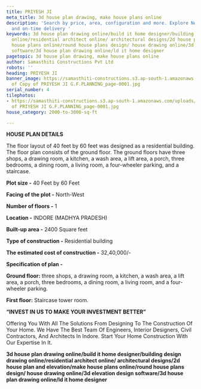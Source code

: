 ```yaml
---
title: PRIYESH JI
meta_title: 3d house plan drawing, make house plans online
description: 'Search by price, area, configuration and more. ‎Explore New Projects,  quality
  and on-time delivery '
keywords: 3d house plan drawing online/build it home designer/building design drawing
  online/residential architect online/ architectural designs/2d house plan and elevation/make
  house plans online/round house plans design/ house drawing online/3d elevation design
  software/3d house plan drawing online/ld it home designer
pagetopic: 3d house plan drawing, make house plans online
author: Samasthiti Constructions Pvt Ltd
robots: ''
heading: PRIYESH JI
banner_image: https://samasthiti-constructions.s3.ap-south-1.amazonaws.com/uploads/Copy
  of Copy of PRIYESH JI G.F.PLANNING_page-0001.jpg
serial_number: 4
tilephotos:
- https://samasthiti-constructions.s3.ap-south-1.amazonaws.com/uploads/Copy of Copy
  of PRIYESH JI G.F.PLANNING_page-0001.jpg
house_category: 2000-to-3000-sq-ft

---
```

**HOUSE PLAN DETAILS**

The floor layout of 40 feet by 60 feet was designed as a residential building. The floor plan consists of the ground floor. The ground floors have three shops, a drawing room, a kitchen, a wash area, a lift area, a porch, three bedrooms, a dining room, a living room, a four-wheeler parking, and a staircase.

**Plot size -** 40 Feet by 60 Feet

**Facing of the plot -** North-West

**Number of floors -** 1

**Location -** INDORE (MADHYA PRADESH)

**Built-up area -** 2400 Square feet

**Type of construction -** Residential building

**The estimated cost of construction -** 32,40,000/-

**Specification of plan -**

**Ground floor:** three shops, a drawing room, a kitchen, a wash area, a lift area, a porch, three bedrooms, a dining room, a living room, and a four-wheeler parking.

**First floor:** Staircase tower room.

**“INVEST IN US TO MAKE YOUR INVESTMENT BETTER”**

Offering You With All The Solutions From Designing To The Construction Of Your Home. We Have The Best Team Of Engineers, Interior Designers, Civil Contractors, And Architects In Indore. Start Your Home Construction With Our Expertise In It.

**3d house plan drawing online/build it home designer/building design drawing online/residential architect online/ architectural designs/2d house plan and elevation/make house plans online/round house plans design/ house drawing online/3d elevation design software/3d house plan drawing online/ld it home designer**